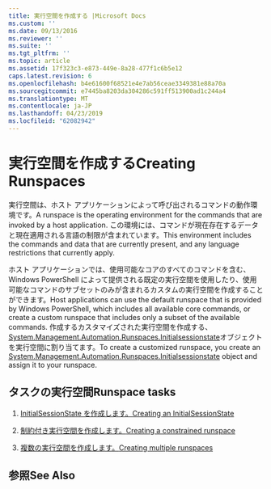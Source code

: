 ```yaml
---
title: 実行空間を作成する |Microsoft Docs
ms.custom: ''
ms.date: 09/13/2016
ms.reviewer: ''
ms.suite: ''
ms.tgt_pltfrm: ''
ms.topic: article
ms.assetid: 17f323c3-e873-449e-8a28-477f1c6b5e12
caps.latest.revision: 6
ms.openlocfilehash: b4e61600f68521e4e7ab56ceae3349381e88a70a
ms.sourcegitcommit: e7445ba8203da304286c591ff513900ad1c244a4
ms.translationtype: MT
ms.contentlocale: ja-JP
ms.lasthandoff: 04/23/2019
ms.locfileid: "62082942"
---
```

# <a name="creating-runspaces"></a><span data-ttu-id="6ad02-102">実行空間を作成する</span><span class="sxs-lookup"><span data-stu-id="6ad02-102">Creating Runspaces</span></span>

<span data-ttu-id="6ad02-103">実行空間は、ホスト アプリケーションによって呼び出されるコマンドの動作環境です。</span><span class="sxs-lookup"><span data-stu-id="6ad02-103">A runspace is the operating environment for the commands that are invoked by a host application.</span></span> <span data-ttu-id="6ad02-104">この環境には、コマンドが現在存在するデータと現在適用される言語の制限が含まれています。</span><span class="sxs-lookup"><span data-stu-id="6ad02-104">This environment includes the commands and data that are currently present, and any language restrictions that currently apply.</span></span>

 <span data-ttu-id="6ad02-105">ホスト アプリケーションでは、使用可能なコアのすべてのコマンドを含む、Windows PowerShell によって提供される既定の実行空間を使用したり、使用可能なコマンドのサブセットのみが含まれるカスタムの実行空間を作成することができます。</span><span class="sxs-lookup"><span data-stu-id="6ad02-105">Host applications can use the default runspace that is provided by Windows PowerShell, which includes all available core commands, or create a custom runspace that includes only a subset of the available commands.</span></span> <span data-ttu-id="6ad02-106">作成するカスタマイズされた実行空間を作成する、 [System.Management.Automation.Runspaces.Initialsessionstate](/dotnet/api/System.Management.Automation.Runspaces.InitialSessionState)オブジェクトを実行空間に割り当てます。</span><span class="sxs-lookup"><span data-stu-id="6ad02-106">To create a customized runspace, you create an [System.Management.Automation.Runspaces.Initialsessionstate](/dotnet/api/System.Management.Automation.Runspaces.InitialSessionState) object and assign it to your runspace.</span></span>

## <a name="runspace-tasks"></a><span data-ttu-id="6ad02-107">タスクの実行空間</span><span class="sxs-lookup"><span data-stu-id="6ad02-107">Runspace tasks</span></span>

1. [<span data-ttu-id="6ad02-108">InitialSessionState を作成します。</span><span class="sxs-lookup"><span data-stu-id="6ad02-108">Creating an InitialSessionState</span></span>](./creating-an-initialsessionstate.md)

2. [<span data-ttu-id="6ad02-109">制約付き実行空間を作成します。</span><span class="sxs-lookup"><span data-stu-id="6ad02-109">Creating a constrained runspace</span></span>](./creating-a-constrained-runspace.md)

3. [<span data-ttu-id="6ad02-110">複数の実行空間を作成します。</span><span class="sxs-lookup"><span data-stu-id="6ad02-110">Creating multiple runspaces</span></span>](./creating-multiple-runspaces.md)

## <a name="see-also"></a><span data-ttu-id="6ad02-111">参照</span><span class="sxs-lookup"><span data-stu-id="6ad02-111">See Also</span></span>
